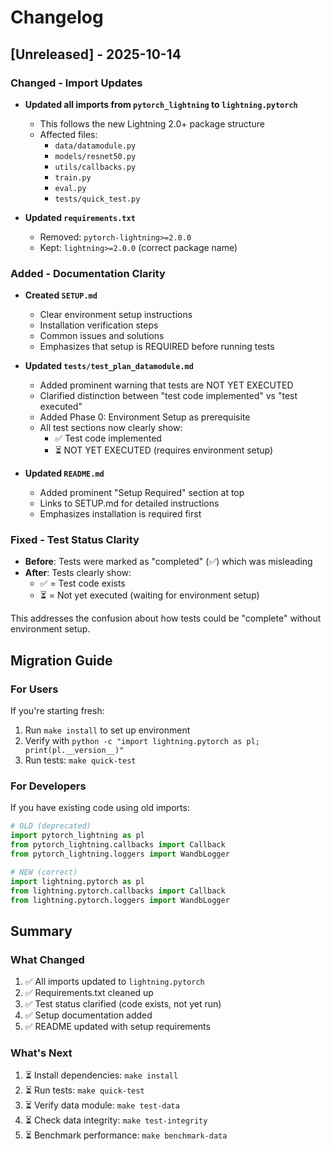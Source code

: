 # Changelog

## [Unreleased] - 2025-10-14

### Changed - Import Updates
- **Updated all imports from `pytorch_lightning` to `lightning.pytorch`**
  - This follows the new Lightning 2.0+ package structure
  - Affected files:
    - `data/datamodule.py`
    - `models/resnet50.py`
    - `utils/callbacks.py`
    - `train.py`
    - `eval.py`
    - `tests/quick_test.py`
  
- **Updated `requirements.txt`**
  - Removed: `pytorch-lightning>=2.0.0`
  - Kept: `lightning>=2.0.0` (correct package name)

### Added - Documentation Clarity
- **Created `SETUP.md`**
  - Clear environment setup instructions
  - Installation verification steps
  - Common issues and solutions
  - Emphasizes that setup is REQUIRED before running tests

- **Updated `tests/test_plan_datamodule.md`**
  - Added prominent warning that tests are NOT YET EXECUTED
  - Clarified distinction between "test code implemented" vs "test executed"
  - Added Phase 0: Environment Setup as prerequisite
  - All test sections now clearly show:
    - ✅ Test code implemented
    - ⏳ NOT YET EXECUTED (requires environment setup)

- **Updated `README.md`**
  - Added prominent "Setup Required" section at top
  - Links to SETUP.md for detailed instructions
  - Emphasizes installation is required first

### Fixed - Test Status Clarity
- **Before**: Tests were marked as "completed" (✅) which was misleading
- **After**: Tests clearly show:
  - ✅ = Test code exists
  - ⏳ = Not yet executed (waiting for environment setup)
  
This addresses the confusion about how tests could be "complete" without environment setup.

## Migration Guide

### For Users
If you're starting fresh:
1. Run `make install` to set up environment
2. Verify with `python -c "import lightning.pytorch as pl; print(pl.__version__)"`
3. Run tests: `make quick-test`

### For Developers
If you have existing code using old imports:
```python
# OLD (deprecated)
import pytorch_lightning as pl
from pytorch_lightning.callbacks import Callback
from pytorch_lightning.loggers import WandbLogger

# NEW (correct)
import lightning.pytorch as pl
from lightning.pytorch.callbacks import Callback
from lightning.pytorch.loggers import WandbLogger
```

## Summary

### What Changed
1. ✅ All imports updated to `lightning.pytorch`
2. ✅ Requirements.txt cleaned up
3. ✅ Test status clarified (code exists, not yet run)
4. ✅ Setup documentation added
5. ✅ README updated with setup requirements

### What's Next
1. ⏳ Install dependencies: `make install`
2. ⏳ Run tests: `make quick-test`
3. ⏳ Verify data module: `make test-data`
4. ⏳ Check data integrity: `make test-integrity`
5. ⏳ Benchmark performance: `make benchmark-data`
